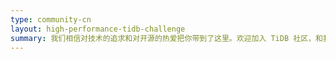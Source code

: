 ```yaml
---
type: community-cn
layout: high-performance-tidb-challenge
summary: 我们相信对技术的追求和对开源的热爱把你带到了这里。欢迎加入 TiDB 社区，和我们一起开启一段精彩的旅程。
---
```

